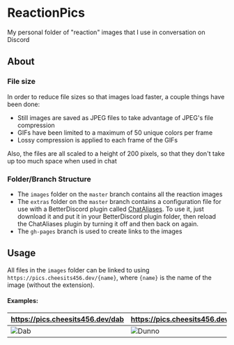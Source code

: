 # ReactionPics

My personal folder of "reaction" images that I use in conversation on Discord

## About

### File size

In order to reduce file sizes so that images load faster, a couple things have been done:

- Still images are saved as JPEG files to take advantage of JPEG's file compression
- GIFs have been limited to a maximum of 50 unique colors per frame
- Lossy compression is applied to each frame of the GIFs

Also, the files are all scaled to a height of 200 pixels, so that they don't take up too much space when used in chat

### Folder/Branch Structure

- The `images` folder on the `master` branch contains all the reaction images
- The `extras` folder on the `master` branch contains a configuration file for use with a BetterDiscord plugin called [ChatAliases](https://github.com/mwittrien/BetterDiscordAddons/tree/master/Plugins/ChatAliases). To use it, just download it and put it in your BetterDiscord plugin folder, then reload the ChatAliases plugin by turning it off and then back on again.
- The `gh-pages` branch is used to create links to the images

## Usage

All files in the `images` folder can be linked to using `https://pics.cheesits456.dev/{name}`, where `{name}` is the name of the image (without the extension).

#### Examples:

| <https://pics.cheesits456.dev/dab>                | <https://pics.cheesits456.dev/dunno>                   | <https://pics.cheesits456.dev/no>              |
|:------------------------------------------ |:----------------------------------------------- |:--------------------------------------- |
| ![Dab](https://pics.cheesits456.dev/dab/dab.jpeg) | ![Dunno](https://pics.cheesits456.dev/dunno/dunno.gif) | ![No](https://pics.cheesits456.dev/no/no.jpeg) |
